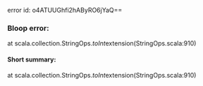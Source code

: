error id: o4ATUUGhfi2hAByRO6jYaQ==
### Bloop error:

at scala.collection.StringOps$.toInt$extension(StringOps.scala:910)
#### Short summary: 

at scala.collection.StringOps$.toInt$extension(StringOps.scala:910)